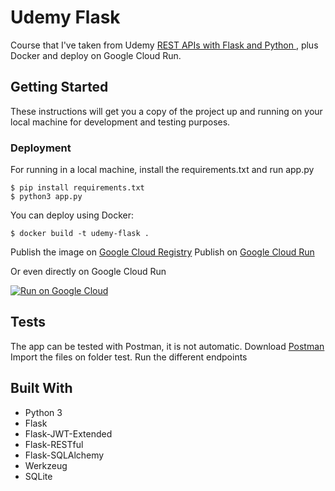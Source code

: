 
# Udemy Flask

Course that I've taken from Udemy [REST APIs with Flask and Python ](https://www.udemy.com/course/rest-api-flask-and-python/), plus Docker and deploy on Google Cloud Run.

## Getting Started

These instructions will get you a copy of the project up and running on your local machine for development and testing purposes.

### Deployment

For running in a local machine, install the requirements.txt and run app.py
```
$ pip install requirements.txt
$ python3 app.py
```
You can deploy using Docker:
```
$ docker build -t udemy-flask .
```
Publish the image on [Google Cloud Registry](https://cloud.google.com/container-registry/docs/quickstart)
Publish on [Google Cloud Run ](https://cloud.google.com/run/docs/quickstarts/build-and-deploy)

Or even directly on Google Cloud Run

[![Run on Google
Cloud](https://deploy.cloud.run/button.svg)](https://deploy.cloud.run/?git_repo=https://github.com/pcampos119104/udemy_flask.git)


## Tests
The app can be tested with Postman, it is not automatic.
Download [Postman](https://www.postman.com/downloads/)
Import the files on folder test.
Run the different endpoints

## Built With
- Python 3
- Flask
- Flask-JWT-Extended
- Flask-RESTful
- Flask-SQLAlchemy
- Werkzeug
- SQLite

